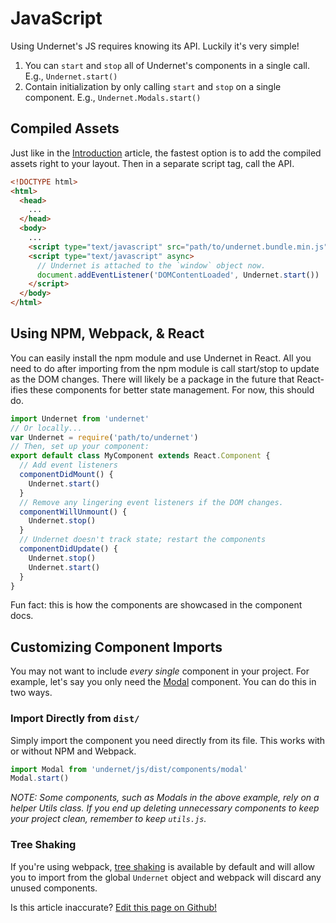 # JavaScript

Using Undernet's JS requires knowing its API. Luckily it's very simple!

1. You can `start` and `stop` all of Undernet's components in a single call. E.g., `Undernet.start()`
2. Contain initialization by only calling `start` and `stop` on a single component. E.g., `Undernet.Modals.start()`

## Compiled Assets

Just like in the [Introduction](/docs/overview/introduction) article, the fastest option is to add the compiled assets right to your layout. Then in a separate script tag, call the API.

```html
<!DOCTYPE html>
<html>
  <head>
    ...
  </head>
  <body>
    ...
    <script type="text/javascript" src="path/to/undernet.bundle.min.js" async></script>
    <script type="text/javascript" async>
      // Undernet is attached to the `window` object now.
      document.addEventListener('DOMContentLoaded', Undernet.start())
    </script>
  </body>
</html>
```

## Using NPM, Webpack, & React

You can easily install the npm module and use Undernet in React. All you need to do after importing from the npm module is call start/stop to update as the DOM changes. There will likely be a package in the future that React-ifies these components for better state management. For now, this should do.

```js
import Undernet from 'undernet'
// Or locally...
var Undernet = require('path/to/undernet')
// Then, set up your component:
export default class MyComponent extends React.Component {
  // Add event listeners
  componentDidMount() {
    Undernet.start()
  }
  // Remove any lingering event listeners if the DOM changes.
  componentWillUnmount() {
    Undernet.stop()
  }
  // Undernet doesn't track state; restart the components
  componentDidUpdate() {
    Undernet.stop()
    Undernet.start()
  }
}
```

Fun fact: this is how the components are showcased in the component docs.

## Customizing Component Imports

You may not want to include *every single* component in your project. For example, let's say you only need the [Modal](/docs/components/modals) component. You can do this in two ways.

### Import Directly from `dist/`

Simply import the component you need directly from its file. This works with or without NPM and Webpack.

```js
import Modal from 'undernet/js/dist/components/modal'
Modal.start()
```

*NOTE: Some components, such as Modals in the above example, rely on a helper Utils class. If you end up deleting unnecessary components to keep your project clean, remember to keep `utils.js`.*

### Tree Shaking

If you're using webpack, [tree shaking](https://webpack.js.org/guides/tree-shaking/) is available by default and will allow you to import from the global `Undernet` object and webpack will discard any unused components.

<p class="has-right-text">Is this article inaccurate? <a href="https://github.com/geotrev/undernet/tree/master/docs/javascript.md">Edit this page on Github!</a></p>

